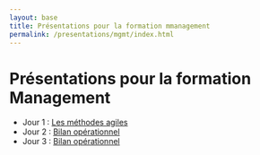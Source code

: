 ```yaml
---
layout: base
title: Présentations pour la formation mmanagement
permalink: /presentations/mgmt/index.html
---
```


Présentations pour la formation Management
==========================================
        
* Jour 1 : [Les méthodes agiles](/presentations/mgmt/agilite/)
* Jour 2 : [Bilan opérationnel](/presentations/mgmt/J2/)         
* Jour 3 : [Bilan opérationnel](/presentations/mgmt/J3/)
        
